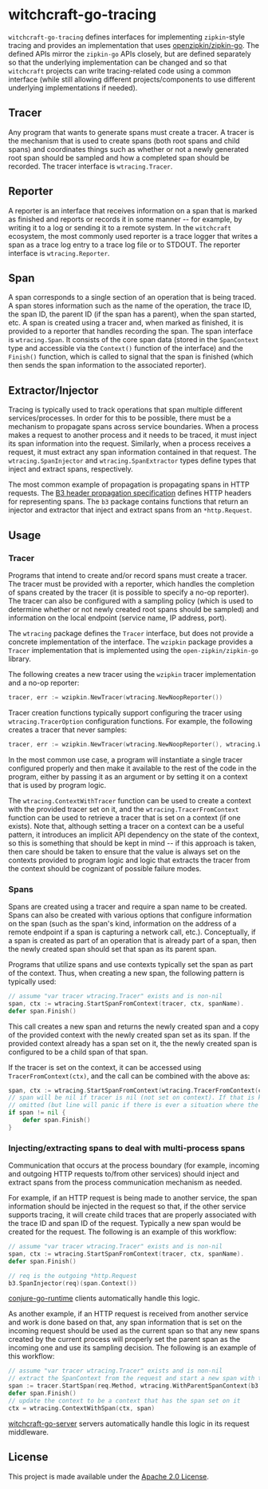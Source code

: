 witchcraft-go-tracing
=====================
`witchcraft-go-tracing` defines interfaces for implementing `zipkin`-style tracing and provides an implementation that 
uses [openzipkin/zipkin-go](https://github.com/openzipkin/zipkin-go). The defined APIs mirror the `zipkin-go` APIs
closely, but are defined separately so that the underlying implementation can be changed and so that `witchcraft` 
projects can write tracing-related code using a common interface (while still allowing different projects/components to
use different underlying implementations if needed).

Tracer
------
Any program that wants to generate spans must create a tracer. A tracer is the mechanism that is used to create spans
(both root spans and child spans) and coordinates things such as whether or not a newly generated root span should be
sampled and how a completed span should be recorded. The tracer interface is `wtracing.Tracer`.

Reporter
--------
A reporter is an interface that receives information on a span that is marked as finished and reports or records it in
some manner -- for example, by writing it to a log or sending it to a remote system. In the `witchcraft` ecosystem, the
most commonly used reporter is a trace logger that writes a span as a trace log entry to a trace log file or to STDOUT.
The reporter interface is `wtracing.Reporter`.

Span
----
A span corresponds to a single section of an operation that is being traced. A span stores information such as the name
of the operation, the trace ID, the span ID, the parent ID (if the span has a parent), when the span started, etc. A 
span is created using a tracer and, when marked as finished, it is provided to a reporter that handles recording the 
span. The span interface is `wtracing.Span`. It consists of the core span data (stored in the `SpanContext` type and
accessible via the `Context()` function of the interface) and the `Finish()` function, which is called to signal that
the span is finished (which then sends the span information to the associated reporter).

Extractor/Injector
------------------
Tracing is typically used to track operations that span multiple different services/processes. In order for this to be
possible, there must be a mechanism to propagate spans across service boundaries. When a process makes a request to 
another process and it needs to be traced, it must inject its span information into the request. Similarly, when a 
process receives a request, it must extract any span information contained in that request. The `wtracing.SpanInjector`
and `wtracing.SpanExtractor` types define types that inject and extract spans, respectively.

The most common example of propagation is propagating spans in HTTP requests. The 
[B3 header propagation specification](https://github.com/openzipkin/b3-propagation) defines HTTP headers for 
representing spans. The `b3` package contains functions that return an injector and extractor that inject and extract
spans from an `*http.Request`.  

Usage
-----
### Tracer
Programs that intend to create and/or record spans must create a tracer. The tracer must be provided with a reporter,
which handles the completion of spans created by the tracer (it is possible to specify a no-op reporter). The tracer can
also be configured with a sampling policy (which is used to determine whether or not newly created root spans should be
sampled) and information on the local endpoint (service name, IP address, port).

The `wtracing` package defines the `Tracer` interface, but does not provide a concrete implementation of the interface.
The `wzipkin` package provides a `Tracer` implementation that is implemented using the `open-zipkin/zipkin-go` library.

The following creates a new tracer using the `wzipkin` tracer implementation and a no-op reporter:

```go
tracer, err := wzipkin.NewTracer(wtracing.NewNoopReporter())
```

Tracer creation functions typically support configuring the tracer using `wtracing.TracerOption` configuration 
functions. For example, the following creates a tracer that never samples:

```go
tracer, err := wzipkin.NewTracer(wtracing.NewNoopReporter(), wtracing.WithSampler(func(id uint64) bool { return false }))
```

In the most common use case, a program will instantiate a single tracer configured properly and then make it available
to the rest of the code in the program, either by passing it as an argument or by setting it on a context that is used
by program logic.

The `wtracing.ContextWithTracer` function can be used to create a context with the provided tracer set on it, and the
`wtracing.TracerFromContext` function can be used to retrieve a tracer that is set on a context (if one exists). Note
that, although setting a tracer on a context can be a useful pattern, it introduces an implicit API dependency on the 
state of the context, so this is something that should be kept in mind -- if this approach is taken, then care should be
taken to ensure that the value is always set on the contexts provided to program logic and logic that extracts the 
tracer from the context should be cognizant of possible failure modes. 

### Spans
Spans are created using a tracer and require a span name to be created. Spans can also be created with various options
that configure information on the span (such as the span's kind, information on the address of a remote endpoint if a
span is capturing a network call, etc.). Conceptually, if a span is created as part of an operation that is already part
of a span, then the newly created span should set that span as its parent span.

Programs that utilize spans and use contexts typically set the span as part of the context. Thus, when creating a new
span, the following pattern is typically used:

```go
// assume "var tracer wtracing.Tracer" exists and is non-nil 
span, ctx := wtracing.StartSpanFromContext(tracer, ctx, spanName).
defer span.Finish()
```

This call creates a new span and returns the newly created span and a copy of the provided context with the newly 
created span set as its span. If the provided context already has a span set on it, the the newly created span is 
configured to be a child span of that span.

If the tracer is set on the context, it can be accessed using `TracerFromContext(ctx)`, and the call can be combined
with the above as:

```go
span, ctx := wtracing.StartSpanFromContext(wtracing.TracerFromContext(ctx), ctx, spanName)
// span will be nil if tracer is nil (not set on context). If that is known to never be the case, this check can be
// omitted (but line will panic if there is ever a situation where the context does not have a tracer set) 
if span != nil {
    defer span.Finish()
}
``` 

### Injecting/extracting spans to deal with multi-process spans
Communication that occurs at the process boundary (for example, incoming and outgoing HTTP requests to/from other 
services) should inject and extract spans from the process communication mechanism as needed.

For example, if an HTTP request is being made to another service, the span information should be injected in the request 
so that, if the other service supports tracing, it will create child traces that are properly associated with the trace 
ID and span ID of the request. Typically a new span would be created for the request. The following is an example of
this workflow:

```go
// assume "var tracer wtracing.Tracer" exists and is non-nil 
span, ctx := wtracing.StartSpanFromContext(tracer, ctx, spanName).
defer span.Finish()

// req is the outgoing *http.Request 
b3.SpanInjector(req)(span.Context())
```

[conjure-go-runtime](https://github.com/palantir/conjure-go-runtime) clients automatically handle this logic.

As another example, if an HTTP request is received from another service and work is done based on that, any span 
information that is set on the incoming request should be used as the current span so that any new spans created by the
current process will properly set the parent span as the incoming one and use its sampling decision. The following is an
example of this workflow:

```go
// assume "var tracer wtracing.Tracer" exists and is non-nil
// extract the SpanContext from the request and start a new span with that span as the parent 
span := tracer.StartSpan(req.Method, wtracing.WithParentSpanContext(b3.SpanExtractor(req)()))
defer span.Finish()
// update the context to be a context that has the span set on it
ctx = wtracing.ContextWithSpan(ctx, span)
```

[witchcraft-go-server](https://github.com/palantir/witchcraft-go-server) servers automatically handle this logic in its
request middleware.

License
-------
This project is made available under the [Apache 2.0 License](http://www.apache.org/licenses/LICENSE-2.0).
